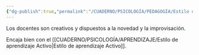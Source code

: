 ```yaml
---
{"dg-publish":true,"permalink":"/CUADERNO/PSICOLOGÍA/PEDAGOGÍA/Estilo de enseñanza Abierto/"}
---
```


Los docentes son creativos y dispuestos a la novedad y la improvisación.

Encaja bien con el [[CUADERNO/PSICOLOGÍA/APRENDIZAJE/Estilo de aprendizaje Activo\|Estilo de aprendizaje Activo]].